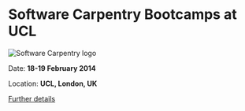 Software Carpentry Bootcamps at UCL
============================

![Software Carpentry logo](http://software-carpentry.org/img/software-carpentry-banner.png "Software Carpentry logo")

Date:  **18-19 February 2014**

Location: **UCL, London, UK**

[Further details](http://apawlik.github.io/2014-02-18-UCL)